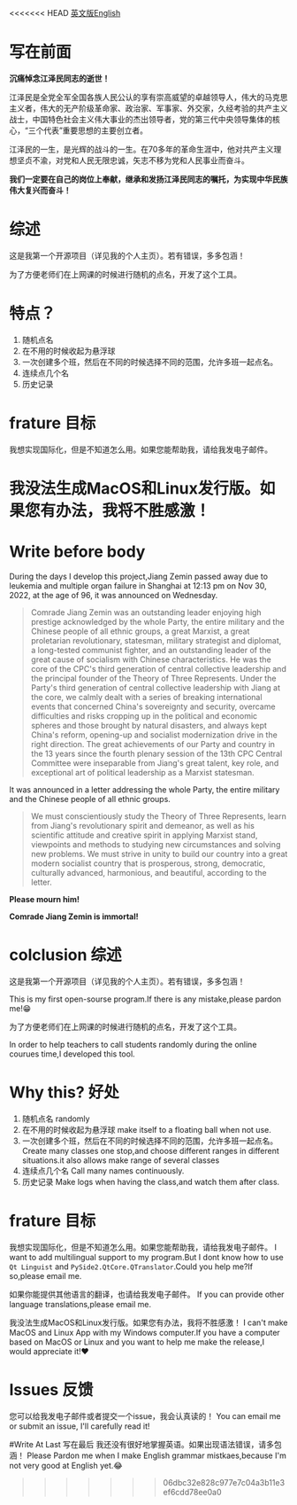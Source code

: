 <<<<<<< HEAD
[英文版English](./README_en.md)
# 写在前面
**沉痛悼念江泽民同志的逝世！**

江泽民是全党全军全国各族人民公认的享有崇高威望的卓越领导人，伟大的马克思主义者，伟大的无产阶级革命家、政治家、军事家、外交家，久经考验的共产主义战士，中国特色社会主义伟大事业的杰出领导者，党的第三代中央领导集体的核心，“三个代表”重要思想的主要创立者。

江泽民的一生，是光辉的战斗的一生。在70多年的革命生涯中，他对共产主义理想坚贞不渝，对党和人民无限忠诚，矢志不移为党和人民事业而奋斗。

**我们一定要在自己的岗位上奉献，继承和发扬江泽民同志的嘱托，为实现中华民族伟大复兴而奋斗！**


# 综述
这是我第一个开源项目（详见我的个人主页）。若有错误，多多包涵！

为了方便老师们在上网课的时候进行随机的点名，开发了这个工具。

# 特点？
1. 随机点名
2. 在不用的时候收起为悬浮球
3. 一次创建多个班，然后在不同的时候选择不同的范围，允许多班一起点名。
4. 连续点几个名
5. 历史记录
# frature 目标
我想实现国际化，但是不知道怎么用。如果您能帮助我，请给我发电子邮件。

我没法生成MacOS和Linux发行版。如果您有办法，我将不胜感激！
=======
# Write before body
During the days I develop this project,Jiang Zemin passed away due to leukemia and multiple organ failure in Shanghai at 12:13 pm on Nov 30, 2022, at the age of 96, it was announced on Wednesday.
> Comrade Jiang Zemin was an outstanding leader enjoying high prestige acknowledged by the whole Party, the entire military and the Chinese people of all ethnic groups, a great Marxist, a great proletarian revolutionary, statesman, military strategist and diplomat, a long-tested communist fighter, and an outstanding leader of the great cause of socialism with Chinese characteristics. He was the core of the CPC's third generation of central collective leadership and the principal founder of the Theory of Three Represents.
> Under the Party's third generation of central collective leadership with Jiang at the core, we calmly dealt with a series of breaking international events that concerned China's sovereignty and security, overcame difficulties and risks cropping up in the political and economic spheres and those brought by natural disasters, and always kept China's reform, opening-up and socialist modernization drive in the right direction. The great achievements of our Party and country in the 13 years since the fourth plenary session of the 13th CPC Central Committee were inseparable from Jiang's great talent, key role, and exceptional art of political leadership as a Marxist statesman.

It was announced in a letter addressing the whole Party, the entire military and the Chinese people of all ethnic groups.

>We must conscientiously study the Theory of Three Represents, learn from Jiang's revolutionary spirit and demeanor, as well as his scientific attitude and creative spirit in applying Marxist stand, viewpoints and methods to studying new circumstances and solving new problems. We must strive in unity to build our country into a great modern socialist country that is prosperous, strong, democratic, culturally advanced, harmonious, and beautiful, according to the letter.

**Please mourn him!**

**Comrade Jiang Zemin is immortal!**


# colclusion 综述
这是我第一个开源项目（详见我的个人主页）。若有错误，多多包涵！

This is my first open-sourse program.If there is any mistake,please pardon me!😁


为了方便老师们在上网课的时候进行随机的点名，开发了这个工具。

In order to help teachers to call students randomly during the online courues time,I developed this tool.
# Why this? 好处
1. 随机点名 randomly
2. 在不用的时候收起为悬浮球
make itself to a floating ball when not use.
3. 一次创建多个班，然后在不同的时候选择不同的范围，允许多班一起点名。
Create many classes one stop,and choose different ranges in different situations.it also allows make range of several classes
4. 连续点几个名
Call many names continuously.
5. 历史记录
Make logs when having the class,and watch them after class.


# frature 目标
我想实现国际化，但是不知道怎么用。如果您能帮助我，请给我发电子邮件。
I want to add multilingual support to my program.But I dont know how to use `Qt Linguist` and `PySide2.QtCore.QTranslator`.Could you help me?If so,please email me.

如果你能提供其他语言的翻译，也请给我发电子邮件。
If you can provide other language translations,please email me.

我没法生成MacOS和Linux发行版。如果您有办法，我将不胜感激！
I can't make MacOS and Linux App with my Windows computer.If you have a computer based on MacOS or Linux and you want to help me make the release,I would appreciate it!❤️
# Issues 反馈
您可以给我发电子邮件或者提交一个issue，我会认真读的！
You can email me or submit an issue, I'll carefully read it!

#Write At Last 写在最后
我还没有很好地掌握英语。如果出现语法错误，请多包涵！
Please Pardon me when I make English grammar mistkaes,because I'm not very good at English yet.😂
>>>>>>> 06dbc32e828c977e7c04a3b11e3ef6cdd78ee0a0
